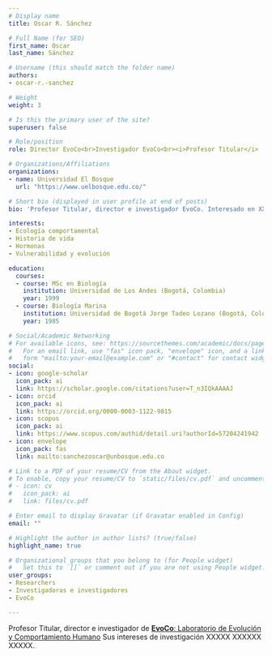 ```yaml
---
# Display name
title: Oscar R. Sánchez

# Full Name (for SEO)
first_name: Oscar
last_name: Sánchez

# Username (this should match the folder name)
authors:
- oscar-r.-sanchez

# Weight
weight: 3

# Is this the primary user of the site?
superuser: false

# Role/position
role: Director EvoCo<br>Investigador EvoCo<br><i>Profesor Titular</i>

# Organizations/Affiliations
organizations:
- name: Universidad El Bosque
  url: "https://www.uelbosque.edu.co/"

# Short bio (displayed in user profile at end of posts)
bio: 'Profesor Titular, director e investigador EvoCo. Interesado en XXXX XXXXX XXXXX.'

interests:
- Ecología comportamental
- Historia de vida
- Hormonas
- Vulnerabilidad y evolución

education:
  courses:
  - course: MSc en Biología
    institution: Universidad de Los Andes (Bogotá, Colombia)
    year: 1999
  - course: Biología Marina
    institution: Universidad de Bogotá Jorge Tadeo Lozano (Bogotá, Colombia)
    year: 1985

# Social/Academic Networking
# For available icons, see: https://sourcethemes.com/academic/docs/page-builder/#icons
#   For an email link, use "fas" icon pack, "envelope" icon, and a link in the
#   form "mailto:your-email@example.com" or "#contact" for contact widget.
social:
- icon: google-scholar
  icon_pack: ai
  link: https://scholar.google.com/citations?user=T_n3IQkAAAAJ
- icon: orcid
  icon_pack: ai
  link: https://orcid.org/0000-0003-1122-9815
- icon: scopus
  icon_pack: ai
  link: https://www.scopus.com/authid/detail.uri?authorId=57204241942
- icon: envelope
  icon_pack: fas
  link: mailto:sanchezoscar@unbosque.edu.co 

# Link to a PDF of your resume/CV from the About widget.
# To enable, copy your resume/CV to `static/files/cv.pdf` and uncomment the lines below.
# - icon: cv
#   icon_pack: ai
#   link: files/cv.pdf

# Enter email to display Gravatar (if Gravatar enabled in Config)
email: ""

# Highlight the author in author lists? (true/false)
highlight_name: true

# Organizational groups that you belong to (for People widget)
#   Set this to `[]` or comment out if you are not using People widget.
user_groups:
- Researchers
- Investigadoras e investigadores
- EvoCo

---
```


Profesor Titular, director e investigador de [**EvoCo**: Laboratorio de Evolución y Comportamiento Humano](../../evoco/) Sus intereses de investigación XXXXX XXXXXX XXXXX.
